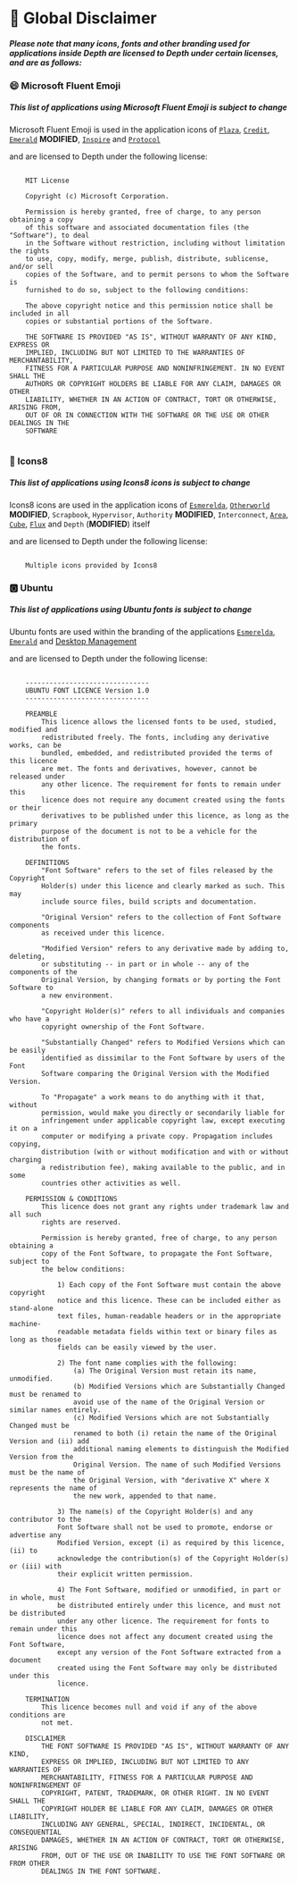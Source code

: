 # 📃 Global Disclaimer

##### *Please note that many icons, fonts and other branding used for applications inside Depth are licensed to Depth under certain licenses, and are as follows:*

### 😄 Microsoft Fluent Emoji

##### *This list of applications using Microsoft Fluent Emoji is subject to change*
Microsoft Fluent Emoji is used in the application icons of [`Plaza`](https://github.com/OpenAndrexial/Plaza), [`Credit`](https://github.com/OpenAndrexial/Credit), [`Emerald`](https://github.com/OpenAndrexial/Emerald) **MODIFIED**, [`Inspire`](https://github.com/OpenAndrexial/Inspire) and 
[`Protocol`](https://github.com/OpenAndrexial/Protocol)

and are licensed to Depth under the following license:

```

	MIT License

	Copyright (c) Microsoft Corporation.

	Permission is hereby granted, free of charge, to any person obtaining a copy
	of this software and associated documentation files (the "Software"), to deal
	in the Software without restriction, including without limitation the rights
	to use, copy, modify, merge, publish, distribute, sublicense, and/or sell
	copies of the Software, and to permit persons to whom the Software is
	furnished to do so, subject to the following conditions:

	The above copyright notice and this permission notice shall be included in all
	copies or substantial portions of the Software.

	THE SOFTWARE IS PROVIDED "AS IS", WITHOUT WARRANTY OF ANY KIND, EXPRESS OR
	IMPLIED, INCLUDING BUT NOT LIMITED TO THE WARRANTIES OF MERCHANTABILITY,
	FITNESS FOR A PARTICULAR PURPOSE AND NONINFRINGEMENT. IN NO EVENT SHALL THE
	AUTHORS OR COPYRIGHT HOLDERS BE LIABLE FOR ANY CLAIM, DAMAGES OR OTHER
	LIABILITY, WHETHER IN AN ACTION OF CONTRACT, TORT OR OTHERWISE, ARISING FROM,
	OUT OF OR IN CONNECTION WITH THE SOFTWARE OR THE USE OR OTHER DEALINGS IN THE
	SOFTWARE
	
```

### 🎱 Icons8

##### *This list of applications using Icons8 icons is subject to change*
Icons8 icons are used in the application icons of [`Esmerelda`](https://github.com/CrescentDept/Esmerelda), [`Otherworld`](https://github.com/OpenAndrexial/Emerald) **MODIFIED**,
`Scrapbook`, `Hypervisor`, `Authority` **MODIFIED**, `Interconnect`, [`Area`](https://github.com/OpenAndrexial/Area), [`Cube`](https://github.com/OpenAndrexial/Cube), [`Flux`](https://github.com/OpenAndrexial/Flux) and `Depth` (**MODIFIED**) itself

and are licensed to Depth under the following license:

```

	Multiple icons provided by Icons8

```



### 🅾️ Ubuntu

##### *This list of applications using Ubuntu fonts is subject to change*
Ubuntu fonts are used within the branding of the applications [`Esmerelda`](https://github.com/OpenAndrexial/Esmerelda), [`Emerald`](https://github.com/OpenAndrexial/Emerald) and [Desktop Management](https://github.com/OpenAndrexial/deskmgr)

and are licensed to Depth under the following license:

```

	-------------------------------
	UBUNTU FONT LICENCE Version 1.0
	-------------------------------

	PREAMBLE
		This licence allows the licensed fonts to be used, studied, modified and
		redistributed freely. The fonts, including any derivative works, can be
		bundled, embedded, and redistributed provided the terms of this licence
		are met. The fonts and derivatives, however, cannot be released under
		any other licence. The requirement for fonts to remain under this
		licence does not require any document created using the fonts or their
		derivatives to be published under this licence, as long as the primary
		purpose of the document is not to be a vehicle for the distribution of
		the fonts.

	DEFINITIONS
		"Font Software" refers to the set of files released by the Copyright
		Holder(s) under this licence and clearly marked as such. This may
		include source files, build scripts and documentation.

		"Original Version" refers to the collection of Font Software components
		as received under this licence.

		"Modified Version" refers to any derivative made by adding to, deleting,
		or substituting -- in part or in whole -- any of the components of the
		Original Version, by changing formats or by porting the Font Software to
		a new environment.

		"Copyright Holder(s)" refers to all individuals and companies who have a
		copyright ownership of the Font Software.

		"Substantially Changed" refers to Modified Versions which can be easily
		identified as dissimilar to the Font Software by users of the Font
		Software comparing the Original Version with the Modified Version.

		To "Propagate" a work means to do anything with it that, without
		permission, would make you directly or secondarily liable for
		infringement under applicable copyright law, except executing it on a
		computer or modifying a private copy. Propagation includes copying,
		distribution (with or without modification and with or without charging
		a redistribution fee), making available to the public, and in some
		countries other activities as well.

	PERMISSION & CONDITIONS
		This licence does not grant any rights under trademark law and all such
		rights are reserved.

		Permission is hereby granted, free of charge, to any person obtaining a
		copy of the Font Software, to propagate the Font Software, subject to
		the below conditions:

			1) Each copy of the Font Software must contain the above copyright
			notice and this licence. These can be included either as stand-alone
			text files, human-readable headers or in the appropriate machine-
			readable metadata fields within text or binary files as long as those
			fields can be easily viewed by the user.

			2) The font name complies with the following:
				(a) The Original Version must retain its name, unmodified.
				(b) Modified Versions which are Substantially Changed must be renamed to
				avoid use of the name of the Original Version or similar names entirely.
				(c) Modified Versions which are not Substantially Changed must be
				renamed to both (i) retain the name of the Original Version and (ii) add
				additional naming elements to distinguish the Modified Version from the
				Original Version. The name of such Modified Versions must be the name of
				the Original Version, with "derivative X" where X represents the name of
				the new work, appended to that name.

			3) The name(s) of the Copyright Holder(s) and any contributor to the
			Font Software shall not be used to promote, endorse or advertise any
			Modified Version, except (i) as required by this licence, (ii) to
			acknowledge the contribution(s) of the Copyright Holder(s) or (iii) with
			their explicit written permission.

			4) The Font Software, modified or unmodified, in part or in whole, must
			be distributed entirely under this licence, and must not be distributed
			under any other licence. The requirement for fonts to remain under this
			licence does not affect any document created using the Font Software,
			except any version of the Font Software extracted from a document
			created using the Font Software may only be distributed under this
			licence.

	TERMINATION
		This licence becomes null and void if any of the above conditions are
		not met.

	DISCLAIMER
		THE FONT SOFTWARE IS PROVIDED "AS IS", WITHOUT WARRANTY OF ANY KIND,
		EXPRESS OR IMPLIED, INCLUDING BUT NOT LIMITED TO ANY WARRANTIES OF
		MERCHANTABILITY, FITNESS FOR A PARTICULAR PURPOSE AND NONINFRINGEMENT OF
		COPYRIGHT, PATENT, TRADEMARK, OR OTHER RIGHT. IN NO EVENT SHALL THE
		COPYRIGHT HOLDER BE LIABLE FOR ANY CLAIM, DAMAGES OR OTHER LIABILITY,
		INCLUDING ANY GENERAL, SPECIAL, INDIRECT, INCIDENTAL, OR CONSEQUENTIAL
		DAMAGES, WHETHER IN AN ACTION OF CONTRACT, TORT OR OTHERWISE, ARISING
		FROM, OUT OF THE USE OR INABILITY TO USE THE FONT SOFTWARE OR FROM OTHER
		DEALINGS IN THE FONT SOFTWARE.
		
```

